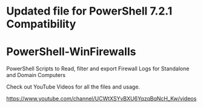 # Updated file for PowerShell 7.2.1 Compatibility

# PowerShell-WinFirewalls
PowerShell Scripts to Read, filter and export Firewall Logs for Standalone and Domain Computers

Check out YouTube Videos for all the files and usage. 

https://www.youtube.com/channel/UCWtXSYvBXU6YqzqBqNcH_Kw/videos
